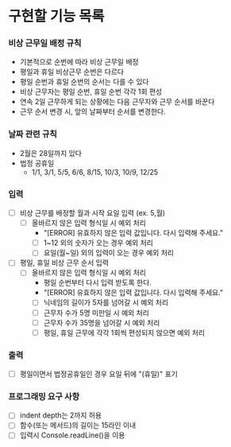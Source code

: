 # 구현할 기능 목록

### 비상 근무일 배정 규칙

- 기본적으로 순번에 따라 비상 근무일 배정
- 평일과 휴일 비상근무 순번은 다르다
- 평일 순번과 휴일 순번의 순서는 다를 수 있다
- 비상 근무자는 평일 순번, 휴일 순번 각각 1회 편성
- 연속 2일 근무하게 되는 상황에는 다음 근무자와 근무 순서를 바꾼다
- 근무 순서 변경 시, 앞의 날짜부터 순서를 변경한다.

### 날짜 관련 규칙

- 2월은 28일까지 있다
- 법정 공휴일
    - 1/1, 3/1, 5/5, 6/6, 8/15, 10/3, 10/9, 12/25

### 입력

- [ ] 비상 근무를 배정할 월과 시작 요일 입력 (ex. 5,월)
    - [ ] 올바르지 않은 입력 형식일 시 예외 처리
        - "[ERROR] 유효하지 않은 입력 값입니다. 다시 입력해 주세요."
        - [ ] 1~12 외의 숫자가 오는 경우 예외 처리
        - [ ] 요일(월~일) 외의 입력이 오는 경우 예외 처리
- [ ] 평일, 휴일 비상 근무 순서 입력
    - [ ] 올바르지 않은 입력 형식일 시 예외 처리
        - 평일 순번부터 다시 입력 받도록 한다.
        - "[ERROR] 유효하지 않은 입력 값입니다. 다시 입력해 주세요."
        - [ ] 닉네임의 길이가 5자를 넘어갈 시 예외 처리
        - [ ] 근무자 수가 5명 미만일 시 예외 처리
        - [ ] 근무자 수가 35명을 넘어갈 시 예외 처리
        - [ ] 평일, 휴일 근무에 각각 1회씩 편성되지 않으면 예외 처리

### 출력

- [ ] 평일이면서 법정공휴일인 경우 요일 뒤에 "(휴일)" 표기

### 프로그래밍 요구 사항

- [ ] indent depth는 2까지 허용
- [ ] 함수(또는 메서드)의 길이는 15라인 이내
- [ ] 입력시 Console.readLine()을 이용